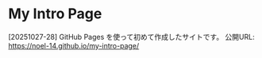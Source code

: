 # My Intro Page

[20251027-28] GitHub Pages を使って初めて作成したサイトです。
公開URL: https://noel-14.github.io/my-intro-page/
